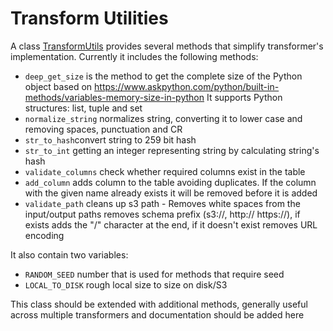 # Transform Utilities

A class [TransformUtils](../src/data_processing/utils/transform_utils.py) provides several methods that simplify 
transformer's implementation. Currently it includes the following methods:

* `deep_get_size` is the method to get the complete size of the Python object based on
  https://www.askpython.com/python/built-in-methods/variables-memory-size-in-python
  It supports Python structures: list, tuple and set
* `normalize_string` normalizes string, converting it to lower case and removing spaces, punctuation and CR
* `str_to_hash`convert string to 259 bit hash
* `str_to_int` getting an integer representing string by calculating string's hash
* `validate_columns` check whether required columns exist in the table
* `add_column` adds column to the table avoiding duplicates. If the column with the given name already exists it will 
be removed before it is added
* `validate_path` cleans up s3 path - Removes white spaces from the input/output paths
  removes schema prefix (s3://, http:// https://), if exists
  adds the "/" character at the end, if it doesn't exist
  removes URL encoding

It also contain two variables:

* `RANDOM_SEED` number that is used for methods that require seed
* `LOCAL_TO_DISK` rough local size to size on disk/S3

This class should be extended with additional methods, generally useful across multiple transformers and documentation 
should be added here 
